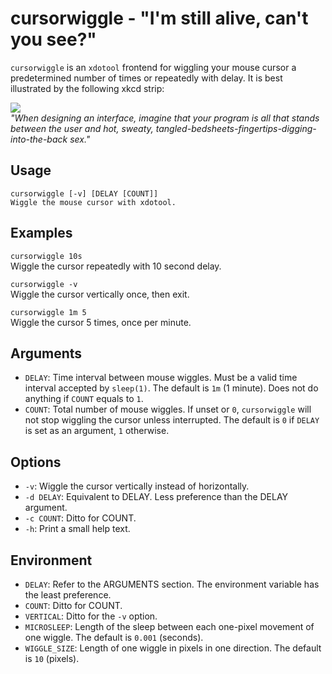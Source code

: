 cursorwiggle - "I'm still alive, can't you see?"
================================================
`cursorwiggle` is an `xdotool` frontend for wiggling your mouse cursor a
predetermined number of times or repeatedly with delay. It is best illustrated
by the following xkcd strip:

[![](https://imgs.xkcd.com/comics/command_line_fu.png)<br>](https://xkcd.com/196/)
_"When designing an interface, imagine that your program is all that stands
between the user and hot, sweaty,
tangled-bedsheets-fingertips-digging-into-the-back sex."_

Usage
-----
```
cursorwiggle [-v] [DELAY [COUNT]]
Wiggle the mouse cursor with xdotool.
```

Examples
--------
`cursorwiggle 10s`<br>
Wiggle the cursor repeatedly with 10 second delay.

`cursorwiggle -v`<br>
Wiggle the cursor vertically once, then exit.

`cursorwiggle 1m 5`<br>
Wiggle the cursor 5 times, once per minute.

Arguments
---------
+ `DELAY`: Time interval between mouse wiggles. Must be a valid time interval
  accepted by `sleep(1)`. The default is `1m` (1 minute). Does not do anything
  if `COUNT` equals to `1`.
+ `COUNT`: Total number of mouse wiggles. If unset or `0`, `cursorwiggle` will
   not stop wiggling the cursor unless interrupted. The default is `0`
   if `DELAY` is set as an argument, `1` otherwise.

Options
-------
+ `-v`: Wiggle the cursor vertically instead of horizontally.
+ `-d DELAY`: Equivalent to DELAY. Less preference than the DELAY argument.
+ `-c COUNT`: Ditto for COUNT.
+ `-h`: Print a small help text.

Environment
-----------
+ `DELAY`: Refer to the ARGUMENTS section. The environment variable has
  the least preference.
+ `COUNT`: Ditto for COUNT.
+ `VERTICAL`: Ditto for the `-v` option.
+ `MICROSLEEP`: Length of the sleep between each one-pixel movement of
  one wiggle. The default is `0.001` (seconds).
+ `WIGGLE_SIZE`: Length of one wiggle in pixels in one direction. The default
  is `10` (pixels).
